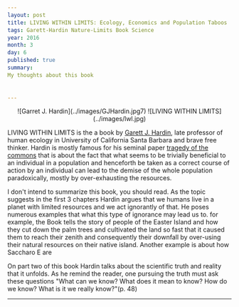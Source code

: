 ```yaml
---
layout: post
title: LIVING WITHIN LIMITS: Ecology, Economics and Population Taboos
tags: Garett-Hardin Nature-Limits Book Science
year: 2016
month: 3
day: 6
published: true
summary: 
My thoughts about this book


---
```



<div style="text-align:center" markdown="1">
![Garret J. Hardin](../images/GJHardin.jpg7)
![LIVING WITHIN LIMITS](../images/lwl.jpg)
</div>

LIVING WITHIN LIMITS is the a book by <a href="https://en.wikipedia.org/wiki/Garrett_Hardin">Garett J. Hardin</a>, late professor of human ecology in University of California Santa Barbara and brave free thinker. Hardin is mostly famous for his seminal paper <a href="https://en.wikipedia.org/wiki/Tragedy_of_the_commons">tragedy of the commons</a> that is about the fact that what seems to be trivially beneficial to an individual in a population and henceforth be taken as a correct course of action by an individual can lead to the demise of the whole population paradoxically, mostly by over-exhausting the resources.

I don't intend to summarize this book, you should read. As the topic suggests in the first 3 chapters Hardin argues that we humans live in a planet with limited resources and we act ignorantly of that. He poses numerous examples that what this type of ignorance may lead us to. for example, the Book tells the story of people of the Easter Island and how they cut down the palm trees and cultivated the land so fast that it caused them to reach their zenith and consequently their downfall by over-using their natural resources on their native island. Another example is about how Saccharo E are 

On part two of this book Hardin talks about the scientific truth and reality that it unfolds. As he remind the reader, one pursuing the truth must ask these questions "What can we know? What does it mean to know? How do we know? What is it we really know?"(p. 48)




---




